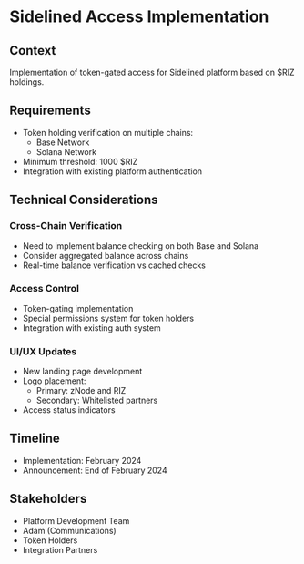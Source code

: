# Sidelined Access Implementation

## Context
Implementation of token-gated access for Sidelined platform based on $RIZ holdings.

## Requirements
- Token holding verification on multiple chains:
  - Base Network
  - Solana Network
- Minimum threshold: 1000 $RIZ
- Integration with existing platform authentication

## Technical Considerations
### Cross-Chain Verification
- Need to implement balance checking on both Base and Solana
- Consider aggregated balance across chains
- Real-time balance verification vs cached checks

### Access Control
- Token-gating implementation
- Special permissions system for token holders
- Integration with existing auth system

### UI/UX Updates
- New landing page development
- Logo placement:
  - Primary: zNode and RIZ
  - Secondary: Whitelisted partners
- Access status indicators

## Timeline
- Implementation: February 2024
- Announcement: End of February 2024

## Stakeholders
- Platform Development Team
- Adam (Communications)
- Token Holders
- Integration Partners